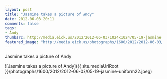 ```yaml
---
layout: post
title: "Jasmine takes a picture of Andy"
date: 2012-06-03 20:11
comments: false
tags: 
- Andy
thumbsrc: http://media.eick.us/2012/2012-06-03/1024x1024/05-19-jasmine-uniform22.jpeg
featured_image: "http://media.eick.us/photographs/1600/2012/2012-06-03/05-19-jasmine-uniform22.jpeg"
---
```

Jasmine takes a picture of Andy



![Jasmine takes a picture of Andy]({{ site.mediaUrlRoot }}/photographs/1600/2012/2012-06-03/05-19-jasmine-uniform22.jpeg)


